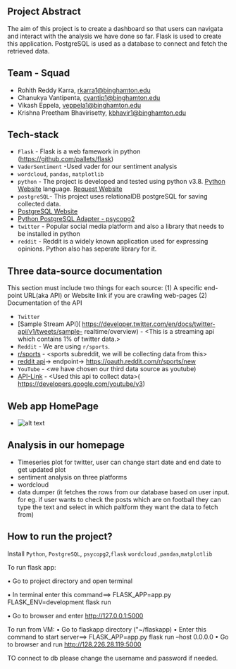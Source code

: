 ## Project Abstract

The aim of this project is to create a dashboard so that users can navigata and interact with the analysis we have done so far. Flask is used to create this application. PostgreSQL is used as a database to connect and fetch the retrieved data.

## Team - Squad

* Rohith Reddy Karra, rkarra1@binghamton.edu
* Chanukya Vantipenta, cvantip1@binghamton.edu
* Vikash Eppela, veppela1@binghamton.edu
* Krishna Preetham Bhavirisetty, kbhavir1@binghamton.edu

## Tech-stack

* `Flask` - Flask is a web famework in python (https://github.com/pallets/flask)
* `VaderSentiment` -Used vader for our sentiment analysis
* `wordcloud`, `pandas`, `matplotlib`
* `python` - The project is developed and tested using python v3.8. [Python
Website](https://www.python.org/)
language. [Request Website](https://docs.python-requests.org/en/latest/#)
* `postgreSQL`- This project uses relationalDB postgreSQL for saving collected data.
* [PostgreSQL Website](https://www.postgresql.org/)
* [Python PostgreSQL Adapter - psycopg2](https://www.psycopg.org/)
* `twitter` - Popular social media platform and also a library that needs to be installed in python
* `reddit` - Reddit is a widely known application used for expressing opinions. Python also has seperate
library for it.

## Three data-source documentation

This section must include two things for each source: (1) A specific end-point URL(aka API) or Website
link if you are crawling web-pages (2) Documentation of the API

* `Twitter`
* [Sample Stream API]( https://developer.twitter.com/en/docs/twitter-api/v1/tweets/sample-
realtime/overview) - &lt;This is a streaming api which contains 1% of twitter data.&gt;
* `Reddit` - We are using `r/sports`.
* [r/sports]( https://www.reddit.com/r/sports/) - &lt;sports subreddit, we will be collecting data from
this&gt;
* [reddit api]( https://www.reddit.com/dev/api/)-> endpoint-> https://oauth.reddit.com/r/sports/new
* `YouTube` - &lt;we have chosen our third data source as youtube)
* [API-Link]( https://developers.google.com/youtube/v3) - &lt;Used this api to collect data&gt;( https://developers.google.com/youtube/v3)

## Web app HomePage
 * ![alt text](https://github.com/2022-Fall-CS-415-515/project-3-implementation-squad/blob/master/flaskapp/static/images/homepage.png)
 

## Analysis in our homepage
* Timeseries plot for twitter, user can change start date and end date to get updated plot
* sentiment analysis on three platforms
* wordcloud 
* data dumper (it fetches the rows from our database based on user input. for eg. if user wants to check the posts which are on football they can type the text and select in which paltform they want the data to fetch from)

## How to run the project?

Install `Python`, `PostgreSQL`, `psycopg2`,`flask` `wordcloud` ,`pandas`,`matplotlib` 

To run flask app:

• Go to project directory and open terminal

• In terminal enter this command==> FLASK_APP=app.py FLASK_ENV=development flask run

• Go to browser and enter http://127.0.0.1:5000

To run from VM:
• Go to flaskapp directory ("~/flaskapp)
• Enter this command to start server==> FLASK_APP=app.py flask run –host 0.0.0.0
• Go to browser and run http://128.226.28.119:5000

TO connect to db please change the username and password if needed.

